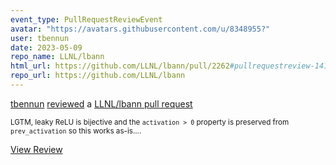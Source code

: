 ```yaml
---
event_type: PullRequestReviewEvent
avatar: "https://avatars.githubusercontent.com/u/8348955?"
user: tbennun
date: 2023-05-09
repo_name: LLNL/lbann
html_url: https://github.com/LLNL/lbann/pull/2262#pullrequestreview-1417695240
repo_url: https://github.com/LLNL/lbann
---
```


<a href='https://github.com/tbennun' target='_blank'>tbennun</a> <a href='https://github.com/LLNL/lbann/pull/2262#pullrequestreview-1417695240' target='_blank'>reviewed</a> a <a href='https://github.com/LLNL/lbann/pull/2262' target='_blank'>LLNL/lbann pull request</a>

<small>LGTM, leaky ReLU is bijective and the `activation > 0` property is preserved from `prev_activation` so this works as-is....</small>

<a href='https://github.com/LLNL/lbann/pull/2262#pullrequestreview-1417695240' target='_blank'>View Review</a>